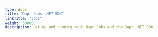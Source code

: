 ```yaml
---
type: docs
title: "Dapr Jobs .NET SDK"
linkTitle: "Jobs"
weight: 50000
description: Get up and running with Dapr Jobs and the Dapr .NET SDK
---
```


